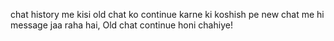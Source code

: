 chat history me kisi old chat ko continue karne ki koshish pe new chat me hi message jaa raha hai, Old chat continue honi chahiye!